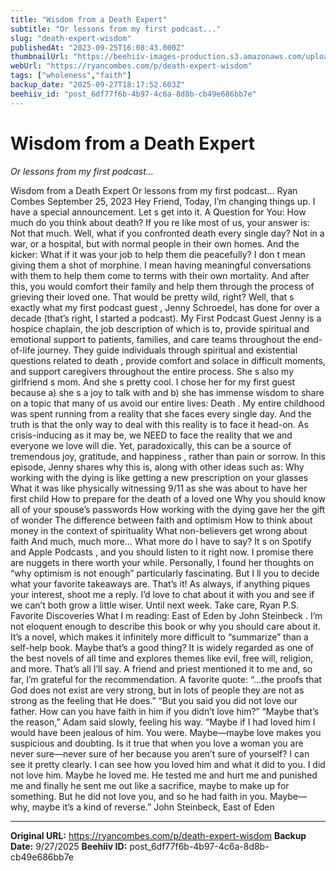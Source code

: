 ```yaml
---
title: "Wisdom from a Death Expert"
subtitle: "Or lessons from my first podcast..."
slug: "death-expert-wisdom"
publishedAt: "2023-09-25T16:08:43.000Z"
thumbnailUrl: "https://beehiiv-images-production.s3.amazonaws.com/uploads/asset/file/b153f413-6580-4bd6-9c26-68bb9406c15f/the-good-funeral-guide-GFxPZSLx5kk-unsplash.jpg?t=1718473968"
webUrl: "https://ryancombes.com/p/death-expert-wisdom"
tags: ["wholeness","faith"]
backup_date: "2025-09-27T18:17:52.603Z"
beehiiv_id: "post_6df77f6b-4b97-4c6a-8d8b-cb49e686bb7e"
---
```


# Wisdom from a Death Expert

*Or lessons from my first podcast...*



Wisdom from a Death Expert Or lessons from my first podcast... Ryan Combes September 25, 2023 Hey Friend, Today, I’m changing things up. I have a special announcement. Let s get into it. A Question for You: How much do you think about death? If you re like most of us, your answer is: Not that much. Well, what if you confronted death every single day? Not in a war, or a hospital, but with normal people in their own homes. And the kicker: What if it was your job to help them die peacefully? I don t mean giving them a shot of morphine. I mean having meaningful conversations with them to help them come to terms with their own mortality. And after this, you would comfort their family and help them through the process of grieving their loved one. That would be pretty wild, right? Well, that s exactly what my first podcast guest , Jenny Schroedel, has done for over a decade (that’s right, I started a podcast). My First Podcast Guest Jenny is a hospice chaplain, the job description of which is to, provide spiritual and emotional support to patients, families, and care teams throughout the end-of-life journey. They guide individuals through spiritual and existential questions related to death , provide comfort and solace in difficult moments, and support caregivers throughout the entire process. She s also my girlfriend s mom. And she s pretty cool. I chose her for my first guest because a) she s a joy to talk with and b) she has immense wisdom to share on a topic that many of us avoid our entire lives: Death . My entire childhood was spent running from a reality that she faces every single day. And the truth is that the only way to deal with this reality is to face it head-on. As crisis-inducing as it may be, we NEED to face the reality that we and everyone we love will die. Yet, paradoxically, this can be a source of tremendous joy, gratitude, and happiness , rather than pain or sorrow. In this episode, Jenny shares why this is, along with other ideas such as: Why working with the dying is like getting a new prescription on your glasses What it was like physically witnessing 9/11 as she was about to have her first child How to prepare for the death of a loved one Why you should know all of your spouse’s passwords How working with the dying gave her the gift of wonder The difference between faith and optimism How to think about money in the context of spirituality What non-believers get wrong about faith And much, much more… What more do I have to say? It s on Spotify and Apple Podcasts , and you should listen to it right now. I promise there are nuggets in there worth your while. Personally, I found her thoughts on “why optimism is not enough” particularly fascinating. But I ll you to decide what your favorite takeaways are. That’s it! As always, if anything piques your interest, shoot me a reply. I’d love to chat about it with you and see if we can’t both grow a little wiser. Until next week. Take care, Ryan P.S. Favorite Discoveries What I m reading: East of Eden by John Steinbeck . I’m not eloquent enough to describe this book or why you should care about it. It’s a novel, which makes it infinitely more difficult to “summarize” than a self-help book. Maybe that’s a good thing? It is widely regarded as one of the best novels of all time and explores themes like evil, free will, religion, and more. That’s all I’ll say. A friend and priest mentioned it to me and, so far, I’m grateful for the recommendation. A favorite quote: “…the proofs that God does not exist are very strong, but in lots of people they are not as strong as the feeling that He does.” “But you said you did not love our father. How can you have faith in him if you didn’t love him?” “Maybe that’s the reason,” Adam said slowly, feeling his way. “Maybe if I had loved him I would have been jealous of him. You were. Maybe—maybe love makes you suspicious and doubting. Is it true that when you love a woman you are never sure—never sure of her because you aren’t sure of yourself? I can see it pretty clearly. I can see how you loved him and what it did to you. I did not love him. Maybe he loved me. He tested me and hurt me and punished me and finally he sent me out like a sacrifice, maybe to make up for something. But he did not love you, and so he had faith in you. Maybe—why, maybe it’s a kind of reverse.” John Steinbeck, East of Eden

---

**Original URL:** https://ryancombes.com/p/death-expert-wisdom
**Backup Date:** 9/27/2025
**Beehiiv ID:** post_6df77f6b-4b97-4c6a-8d8b-cb49e686bb7e
